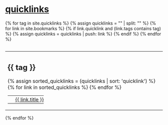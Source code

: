 # [quicklinks](#quicklinks)

{% for tag in site.quicklinks %}
  {% assign quicklinks = "" | split: "" %}
  {% for link in site.bookmarks %}
    {% if link.quicklink and (link.tags contains tag) %}
      {% assign quicklinks = quicklinks | push: link %}
    {% endif %}
  {% endfor %}
  <table style="display:block; float:left; border:0;"><tr><td style="border:0;">
  <h2>{{ tag }}</h2>
  <table style="border:0;">
  {% assign sorted_quicklinks = (quicklinks | sort: 'quicklink') %}
  {% for link in sorted_quicklinks %}
    <tr>
      <td style="border:0;padding:4px;">
        <img src="{{ link.weburl }}/favicon.ico" alt=" " style="all:unset;width:16px;height:16px;margin:0;vertical-align:middle;"/>
      </td>
      <td style="border:0;padding:0;">
        <a href="{{ link.weburl }}" style="vertical-align:middle;">{{ link.title }}</a>
      </td>
    </tr>   
  {% endfor %}
  </table>
  </td></tr></table>
{% endfor %}

<p style="clear: left;"></p>
